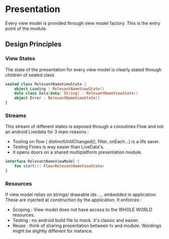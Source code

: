 # Presentation

Every view model is provided through view model factory. This is the entry point of the module.

## Design Principles

### View States
The state of the presentation for every view model is clearly stated through children of sealed class

```kotlin
sealed class RelevantNameViewState {
    object Loading : RelevantNameViewState()
    data class Data(data: String) : RelevantNameViewState()
    object Error : RelevantNameViewState()
}
```

### Streams 

This stream of different states is exposed through a coroutines Flow and not an android Livedata for 3 main reasons :
 - Tooling on flow ( distinctUntilChanged(), filter, onEach...) is a life saver.
 - Testing Flows is way easier than LiveData's.
 - It opens doors on a shared  multiplatform presentation module.

```kotlin
interface RelevantNameViewModel {
    fun start(): Flow<RelevantNameViewState>
}
```
### Resources

If view model relies on strings/ drawable ids .... embedded in application. These are injected at construction by the application.
It enforces :
- Scoping : View model does not have access to the WHOLE WORLD resources. 
- Testing : no android build file to mock. it's classic and easier.
- Reuse : think of sharing presentation between tv and module. Wordings might be slightly different for instance.

